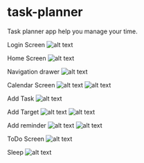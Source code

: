 # task-planner

Task planner app help you manage your time.

Login Screen
![alt text](https://github.com/AhmedOThman1/task-planner/blob/master/login.jpg?raw=true)

Home Screen
![alt text](https://github.com/AhmedOThman1/task-planner/blob/master/Home.jpg?raw=true)

Navigation drawer
![alt text](https://github.com/AhmedOThman1/task-planner/blob/master/navigation.jpg?raw=true)

Calendar Screen
![alt text](https://github.com/AhmedOThman1/task-planner/blob/master/calenda.jpg?raw=true)
![alt text](https://github.com/AhmedOThman1/task-planner/blob/master/calendar%202.jpg?raw=true)

Add Task
![alt text](https://github.com/AhmedOThman1/task-planner/blob/master/Add%20task.jpg?raw=true)

Add Target
![alt text](https://github.com/AhmedOThman1/task-planner/blob/master/add%20target.jpg?raw=true)
![alt text](https://github.com/AhmedOThman1/task-planner/blob/master/add%20target2.jpg?raw=true)

Add reminder
![alt text](https://github.com/AhmedOThman1/task-planner/blob/master/add%20reminder.jpg?raw=true)
![alt text](https://github.com/AhmedOThman1/task-planner/blob/master/add%20reminder2.jpg?raw=true)

ToDo Screen
![alt text](https://github.com/AhmedOThman1/task-planner/blob/master/ToDo.jpg?raw=true)

Sleep
![alt text](https://github.com/AhmedOThman1/task-planner/blob/master/Sleep.jpg?raw=true)
